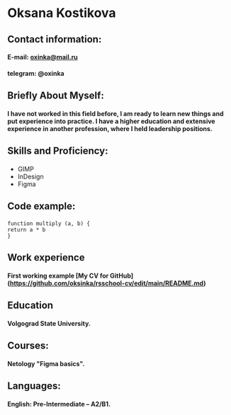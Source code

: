 # Oksana Kostikova

## Contact information:
#### E-mail: oxinka@mail.ru
#### telegram: @oxinka


## Briefly About Myself:
#### I have not worked in this field before, I am ready to learn new things and put experience into practice. I have a higher education and extensive experience in another profession, where I held leadership positions.


## Skills and Proficiency:
####
* GIMP
* InDesign
* Figma


## Code example:
####
```
function multiply (a, b) {
return a * b
}
```


## Work experience
#### First working example [My CV for GitHub] (https://github.com/oksinka/rsschool-cv/edit/main/README.md)

## Education
#### Volgograd State University.



## Courses:
#### Netology "Figma basics".


## Languages:
#### English: Pre-Intermediate – А2/В1.
